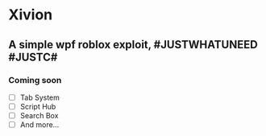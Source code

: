 # Xivion
## A simple wpf roblox exploit, #JUSTWHATUNEED #JUSTC#
### Coming soon

- [ ] Tab System
- [ ] Script Hub
- [ ] Search Box
- [ ] And more...
